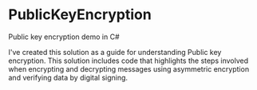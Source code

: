 PublicKeyEncryption
===================

Public key encryption demo in C#

I've created this solution as a guide for understanding Public key encryption.  This solution includes code that
highlights the steps involved when encrypting and decrypting messages using asymmetric encryption and verifying data by digital signing.
